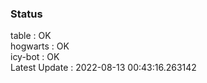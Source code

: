 ### Status


table : OK  
hogwarts : OK  
icy-bot : OK  
Latest Update : 2022-08-13 00:43:16.263142
